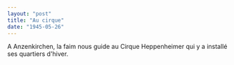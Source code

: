 ```yaml
---
layout: "post"
title: "Au cirque"
date: "1945-05-26"
---
```


A Anzenkirchen, la faim nous guide au Cirque Heppenheimer qui y a installé ses quartiers d'hiver.


<div class="histoire"></div>

<div class="commentaire"></div>